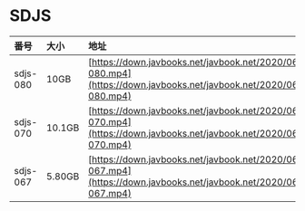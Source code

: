 # SDJS

| 番号 | 大小 | 地址 |
| :--- | :--- | :--- |
| sdjs-080 | 10GB | [https://down.javbooks.net/javbook.net/2020/06/22/sdjs-080.mp4](https://down.javbooks.net/javbook.net/2020/06/22/sdjs-080.mp4) |
| sdjs-070 | 10.1GB | [https://down.javbooks.net/javbook.net/2020/06/22/sdjs-070.mp4](https://down.javbooks.net/javbook.net/2020/06/22/sdjs-070.mp4) |
| sdjs-067 | 5.80GB | [https://down.javbooks.net/javbook.net/2020/06/20/sdjs-067.mp4](https://down.javbooks.net/javbook.net/2020/06/20/sdjs-067.mp4) |


